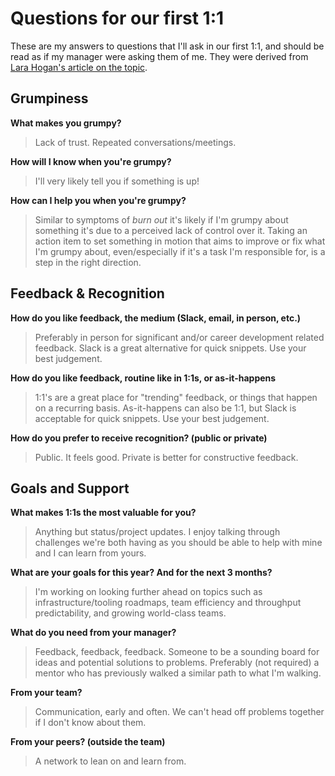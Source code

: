 # Questions for our first 1:1

These are my answers to questions that I'll ask in our first 1:1, and should be read as if my manager were asking them of me. They were derived from [Lara Hogan's article on the topic](http://larahogan.me/blog/first-one-on-one-questions/).

## Grumpiness

__What makes you grumpy?__

> Lack of trust. Repeated conversations/meetings.

__How will I know when you're grumpy?__

> I'll very likely tell you if something is up!

__How can I help you when you're grumpy?__

> Similar to symptoms of _burn out_ it's likely if I'm grumpy about something it's due to a perceived lack of control over it. Taking an action item to set something in motion that aims to improve or fix what I'm grumpy about, even/especially if it's a task I'm responsible for, is a step in the right direction.

## Feedback & Recognition

__How do you like feedback, the medium (Slack, email, in person, etc.)__

> Preferably in person for significant and/or career development related feedback. Slack is a great alternative for quick snippets. Use your best judgement.

__How do you like feedback, routine like in 1:1s, or as-it-happens__

> 1:1's are a great place for "trending" feedback, or things that happen on a recurring basis. As-it-happens can also be 1:1, but Slack is acceptable for quick snippets. Use your best judgement.

__How do you prefer to receive recognition? (public or private)__

> Public. It feels good. Private is better for constructive feedback.

## Goals and Support

__What makes 1:1s the most valuable for you?__

> Anything but status/project updates. I enjoy talking through challenges we're both having as you should be able to help with mine and I can learn from yours.

__What are your goals for this year? And for the next 3 months?__

> I'm working on looking further ahead on topics such as infrastructure/tooling roadmaps, team efficiency and throughput predictability, and growing world-class teams.

__What do you need from your manager?__

> Feedback, feedback, feedback. Someone to be a sounding board for ideas and potential solutions to problems. Preferably (not required) a mentor who has previously walked a similar path to what I'm walking.

__From your team?__

> Communication, early and often. We can't head off problems together if I don't know about them. 

__From your peers? (outside the team)__

> A network to lean on and learn from.
